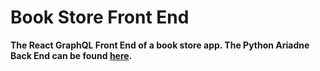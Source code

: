 # Book Store Front End

**The React GraphQL Front End of a book store app. The Python Ariadne Back End can be found <a href='https://github.com/cjl248/flask-ariadne-book-server'>here</a>.**


